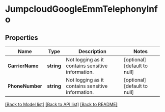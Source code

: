 # JumpcloudGoogleEmmTelephonyInfo

## Properties
Name | Type | Description | Notes
------------ | ------------- | ------------- | -------------
**CarrierName** | **string** | Not logging as it contains sensitive information. | [optional] [default to null]
**PhoneNumber** | **string** | Not logging as it contains sensitive information. | [optional] [default to null]

[[Back to Model list]](../README.md#documentation-for-models) [[Back to API list]](../README.md#documentation-for-api-endpoints) [[Back to README]](../README.md)



